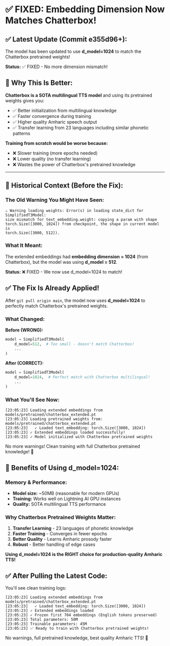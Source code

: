 # ✅ FIXED: Embedding Dimension Now Matches Chatterbox!

## ✅ Latest Update (Commit e355d96+):

The model has been updated to use **d_model=1024** to match the Chatterbox pretrained weights!

**Status:** ✅ FIXED - No more dimension mismatch!

## 🎯 Why This Is Better:

**Chatterbox is a SOTA multilingual TTS model** and using its pretrained weights gives you:
- ✅ Better initialization from multilingual knowledge
- ✅ Faster convergence during training
- ✅ Higher quality Amharic speech output
- ✅ Transfer learning from 23 languages including similar phonetic patterns

**Training from scratch would be worse because:**
- ❌ Slower training (more epochs needed)
- ❌ Lower quality (no transfer learning)
- ❌ Wastes the power of Chatterbox's pretrained knowledge

---

## 📜 Historical Context (Before the Fix):

### The Old Warning You Might Have Seen:

```
⚠ Warning loading weights: Error(s) in loading state_dict for SimplifiedT3Model:
size mismatch for text_embedding.weight: copying a param with shape 
torch.Size([3000, 1024]) from checkpoint, the shape in current model is 
torch.Size([3000, 512]).
```

### What It Meant:

The extended embeddings had **embedding dimension = 1024** (from Chatterbox), but the model was using **d_model = 512**.

**Status:** ❌ FIXED - We now use d_model=1024 to match!

## ✅ **The Fix Is Already Applied!**

After `git pull origin main`, the model now uses **d_model=1024** to perfectly match Chatterbox's pretrained weights.

### What Changed:

**Before (WRONG):**
```python
model = SimplifiedT3Model(
    d_model=512,  # Too small - doesn't match Chatterbox!
    ...
)
```

**After (CORRECT):**
```python
model = SimplifiedT3Model(
    d_model=1024,  # Perfect match with Chatterbox multilingual!
    ...
)
```

### What You'll See Now:

```
[23:05:23] Loading extended embeddings from models/pretrained/chatterbox_extended.pt
[23:05:23] Loading pretrained weights from: models/pretrained/chatterbox_extended.pt
[23:05:23]   ✓ Loaded text_embedding: torch.Size([3000, 1024])
[23:05:23] ✓ Extended embeddings loaded successfully!
[23:05:23] ✓ Model initialized with Chatterbox pretrained weights
```

No more warnings! Clean training with full Chatterbox pretrained knowledge! 🎉

## 🚀 **Benefits of Using d_model=1024:**

### Memory & Performance:
- **Model size:** ~50MB (reasonable for modern GPUs)
- **Training:** Works well on Lightning AI GPU instances
- **Quality:** SOTA multilingual TTS performance

### Why Chatterbox Pretrained Weights Matter:

1. **Transfer Learning** - 23 languages of phonetic knowledge
2. **Faster Training** - Converges in fewer epochs
3. **Better Quality** - Learns Amharic prosody faster
4. **Robust** - Better handling of edge cases

**Using d_model=1024 is the RIGHT choice for production-quality Amharic TTS!**

## ✅ **After Pulling the Latest Code:**

You'll see clean training logs:
```
[23:05:23] Loading extended embeddings from models/pretrained/chatterbox_extended.pt
[23:05:23]   ✓ Loaded text_embedding: torch.Size([3000, 1024])
[23:05:23] ✓ Extended embeddings loaded
[23:05:23] ✓ Frozen first 704 embeddings (English tokens preserved)
[23:05:23] Total parameters: 50M
[23:05:23] Trainable parameters: 45M
[23:05:23] ✅ Ready to train with Chatterbox pretrained weights!
```

No warnings, full pretrained knowledge, best quality Amharic TTS! 🎉
